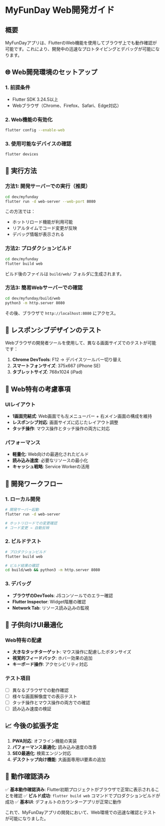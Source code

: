 # MyFunDay Web開発ガイド

## 概要

MyFunDayアプリは、FlutterのWeb機能を使用してブラウザ上でも動作確認が可能です。これにより、開発中の迅速なプロトタイピングとデバッグが可能になります。

## 🌐 Web開発環境のセットアップ

### 1. 前提条件

- Flutter SDK 3.24.5以上
- Webブラウザ（Chrome、Firefox、Safari、Edge対応）

### 2. Web機能の有効化

```bash
flutter config --enable-web
```

### 3. 使用可能なデバイスの確認

```bash
flutter devices
```

## 🚀 実行方法

### 方法1: 開発サーバーでの実行（推奨）

```bash
cd dev/myfunday
flutter run -d web-server --web-port 8080
```

この方法では：
- ホットリロード機能が利用可能
- リアルタイムでコード変更が反映
- デバッグ情報が表示される

### 方法2: プロダクションビルド

```bash
cd dev/myfunday
flutter build web
```

ビルド後のファイルは `build/web/` フォルダに生成されます。

### 方法3: 簡易Webサーバーでの確認

```bash
cd dev/myfunday/build/web
python3 -m http.server 8080
```

その後、ブラウザで `http://localhost:8080` にアクセス。

## 📱 レスポンシブデザインのテスト

Webブラウザの開発者ツールを使用して、異なる画面サイズでのテストが可能です：

1. **Chrome DevTools**: F12 → デバイスツールバー切り替え
2. **スマートフォンサイズ**: 375x667 (iPhone SE)
3. **タブレットサイズ**: 768x1024 (iPad)

## 🎯 Web特有の考慮事項

### UIレイアウト

- **1画面完結式**: Web画面でも左メニューバー + 右メイン画面の構成を維持
- **レスポンシブ対応**: 画面サイズに応じたレイアウト調整
- **タッチ操作**: マウス操作とタッチ操作の両方に対応

### パフォーマンス

- **軽量化**: Web向けの最適化されたビルド
- **読み込み速度**: 必要なリソースの最小化
- **キャッシュ戦略**: Service Workerの活用

## 🔧 開発ワークフロー

### 1. ローカル開発

```bash
# 開発サーバー起動
flutter run -d web-server

# ホットリロードでの変更確認
# コード変更 → 自動反映
```

### 2. ビルドテスト

```bash
# プロダクションビルド
flutter build web

# ビルド結果の確認
cd build/web && python3 -m http.server 8080
```

### 3. デバッグ

- **ブラウザのDevTools**: JSコンソールでのエラー確認
- **Flutter Inspector**: Widget階層の確認
- **Network Tab**: リソース読み込みの監視

## 🎨 子供向けUI最適化

### Web特有の配慮

- **大きなタッチターゲット**: マウス操作に配慮したボタンサイズ
- **視覚的フィードバック**: ホバー効果の追加
- **キーボード操作**: アクセシビリティ対応

### テスト項目

- [ ] 異なるブラウザでの動作確認
- [ ] 様々な画面解像度での表示テスト
- [ ] タッチ操作とマウス操作の両方での確認
- [ ] 読み込み速度の検証

## 📈 今後の拡張予定

1. **PWA対応**: オフライン機能の実装
2. **パフォーマンス最適化**: 読み込み速度の改善
3. **SEO最適化**: 検索エンジン対応
4. **デスクトップ向け機能**: 大画面専用UI要素の追加

## 🎉 動作確認済み

✅ **基本動作確認済み**: Flutter初期プロジェクトがブラウザで正常に表示されることを確認
✅ **ビルド成功**: `flutter build web` コマンドでプロダクションビルドが成功
✅ **基本UI**: デフォルトのカウンターアプリが正常に動作

これで、MyFunDayアプリの開発において、Web環境での迅速な確認とテストが可能になりました。